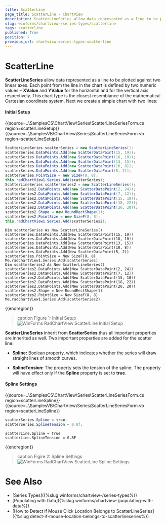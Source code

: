 ```yaml
---
title: ScatterLine
page_title: ScatterLine - ChartView
description: ScatterLineSeries allow data represented as a line to be plotted against two linear axes. Each point from the line in the chart is defined by two numeric values – XValue and YValue
slug: winforms/chartview-/series-types/scatterline
tags: scatterline
published: True
position: 7
previous_url: chartview-series-types-scatterline
---
```


# ScatterLine

__ScatterLineSeries__ allow data represented as a line to be plotted against two linear axes. Each point from the line in the chart is defined by two numeric values – __XValue__ and __YValue__ for the horizontal and for the vertical axis respectively. This chart type is the closest resemblance of the mathematical Cartesian coordinate system. Next we create a simple chart with two lines: 

#### Initial Setup

{{source=..\SamplesCS\ChartView\Series\ScatterLineSeriesForm.cs region=scatterLineSetup}} 
{{source=..\SamplesVB\ChartView\Series\ScatterLineSeriesForm.vb region=scatterLineSetup}} 

````C#
ScatterLineSeries scatterSeries = new ScatterLineSeries();
scatterSeries.DataPoints.Add(new ScatterDataPoint(15, 19));
scatterSeries.DataPoints.Add(new ScatterDataPoint(18, 10));
scatterSeries.DataPoints.Add(new ScatterDataPoint(13, 15));
scatterSeries.DataPoints.Add(new ScatterDataPoint(10, 8));
scatterSeries.DataPoints.Add(new ScatterDataPoint(5, 2));
scatterSeries.PointSize = new SizeF(8, 8);
this.radChartView1.Series.Add(scatterSeries);
ScatterLineSeries scatterSeries2 = new ScatterLineSeries();
scatterSeries2.DataPoints.Add(new ScatterDataPoint(2, 24));
scatterSeries2.DataPoints.Add(new ScatterDataPoint(7, 12));
scatterSeries2.DataPoints.Add(new ScatterDataPoint(15, 10));
scatterSeries2.DataPoints.Add(new ScatterDataPoint(18, 22));
scatterSeries2.DataPoints.Add(new ScatterDataPoint(20, 20));
scatterSeries2.Shape = new RoundRectShape(1);
scatterSeries2.PointSize = new SizeF(8, 8);
this.radChartView1.Series.Add(scatterSeries2);

````
````VB.NET
Dim scatterSeries As New ScatterLineSeries()
scatterSeries.DataPoints.Add(New ScatterDataPoint(15, 19))
scatterSeries.DataPoints.Add(New ScatterDataPoint(18, 10))
scatterSeries.DataPoints.Add(New ScatterDataPoint(13, 15))
scatterSeries.DataPoints.Add(New ScatterDataPoint(10, 8))
scatterSeries.DataPoints.Add(New ScatterDataPoint(5, 2))
scatterSeries.PointSize = New SizeF(8, 8)
Me.radChartView1.Series.Add(scatterSeries)
Dim scatterSeries2 As New ScatterLineSeries()
scatterSeries2.DataPoints.Add(New ScatterDataPoint(2, 24))
scatterSeries2.DataPoints.Add(New ScatterDataPoint(7, 12))
scatterSeries2.DataPoints.Add(New ScatterDataPoint(15, 10))
scatterSeries2.DataPoints.Add(New ScatterDataPoint(18, 22))
scatterSeries2.DataPoints.Add(New ScatterDataPoint(20, 20))
scatterSeries2.Shape = New RoundRectShape(1)
scatterSeries2.PointSize = New SizeF(8, 8)
Me.radChartView1.Series.Add(scatterSeries2)

````

{{endregion}} 

>caption Figure 1: Initial Setup
![WinForms RadChartView ScatterLine Initial Setup](images/chartview-series-scatterline001.png)

__ScatterLineSeries__ inherit from __ScatterSeries__ thus all important properties are inherited as well. Two important properties are added for the scatter line:

* __Spline:__ Boolean property, which indicates whether the series will draw straight lines of smooth curves.            

* __SplineTension:__ The property sets the tension of the spline. The property will have effect only if the __Spline__ property is set to __true__.

#### Spline Settings
 
{{source=..\SamplesCS\ChartView\Series\ScatterLineSeriesForm.cs region=scatterLineSpline}} 
{{source=..\SamplesVB\ChartView\Series\ScatterLineSeriesForm.vb region=scatterLineSpline}} 

````C#
scatterSeries.Spline = true;
scatterSeries.SplineTension = 0.8f;

````
````VB.NET
scatterLine.Spline = True
scatterLine.SplineTension = 0.8F

````

{{endregion}} 

>caption Figire 2: Spline Settings
![WinForms RadChartView ScatterLine Spline Settings](images/chartview-series-scatterline002.png)

# See Also

* [Series Types]({%slug winforms/chartview-/series-types%})
* [Populating with Data]({%slug winforms/chartview-/populating-with-data%})
* [How to Detect if Mouse Click Location Belongs to ScatterLineSeries]({%slug detect-if-mouse-location-belongs-to-scatterlineseries%})
